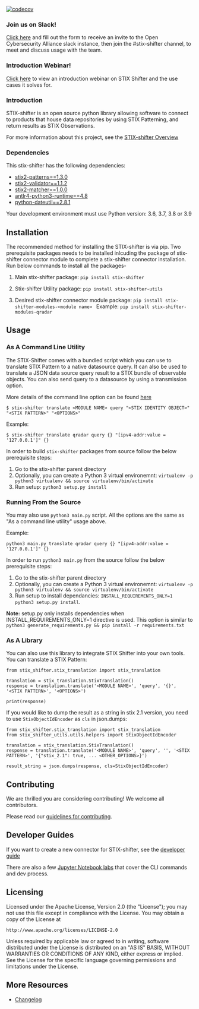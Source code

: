 [![codecov](https://codecov.io/gh/opencybersecurityalliance/stix-shifter/branch/develop/graph/badge.svg?token=gQvl14peRj)](https://codecov.io/gh/opencybersecurityalliance/stix-shifter)

### Join us on Slack!

[Click here](https://docs.google.com/forms/d/1vEAqg9SKBF3UMtmbJJ9qqLarrXN5zeVG3_obedA3DKs) and fill out the form to receive an invite to the Open Cybersecurity Alliance slack instance, then join the #stix-shifter channel, to meet and discuss usage with the team.

### Introduction Webinar!

[Click here](https://ibm.biz/BdzTyA) to view an introduction webinar on STIX Shifter and the use cases it solves for.

### Introduction

STIX-shifter is an open source python library allowing software to connect to products that house data repositories by using STIX Patterning, and return results as STIX Observations.

For more information about this project, see the [STIX-shifter Overview](https://github.com/opencybersecurityalliance/stix-shifter/blob/develop/OVERVIEW.md)

### Dependencies

This stix-shifter has the following dependencies:

- [stix2-patterns==1.3.0](https://pypi.org/project/stix2-patterns/)
- [stix2-validator==1.1.2](https://pypi.org/project/stix2-validator/)
- [stix2-matcher==1.0.0](https://pypi.org/project/stix2-matcher/)
- [antlr4-python3-runtime==4.8](https://pypi.org/project/antlr4-python3-runtime/)
- [python-dateutil==2.8.1](https://pypi.org/project/python-dateutil/)

Your development environment must use Python version: 3.6, 3.7, 3.8 or 3.9

## Installation

The recommended method for installing the STIX-shifter is via pip. Two prerequisite packages needs to be installed inlcuding the package of stix-shifter connector module to complete a stix-shifter connector installation. Run below commands to install all the packages-

1. Main stix-shifter package:  `pip install stix-shifter`

2. Stix-shifter Utility package:  `pip install stix-shifter-utils`

3. Desired stix-shifter connector module package:  `pip install stix-shifter-modules-<module name> `
   Example:  `pip install stix-shifter-modules-qradar`

## Usage


### As A Command Line Utility

The STIX-Shifter comes with a bundled script which you can use to translate STIX Pattern to a native datasource query. It can also be used to translate a JSON data source query result to a STIX bundle of observable objects. You can also send query to a datasource by using a transmission option. 

More details of the command line option can be found [here](https://github.com/opencybersecurityalliance/stix-shifter/blob/master/OVERVIEW.md#how-to-use)

```
$ stix-shifter translate <MODULE NAME> query "<STIX IDENTITY OBJECT>" "<STIX PATTERN>" "<OPTIONS>"
```
Example:
```
$ stix-shifter translate qradar query {} "[ipv4-addr:value = '127.0.0.1']" {}
```

In order to build `stix-shifter` packages from source follow the below prerequisite steps:
   1. Go to the stix-shifter parent directory
   2. Optionally, you can create a Python 3 virtual environemnt:
       `virtualenv -p python3 virtualenv && source virtualenv/bin/activate`
   3. Run setup: `python3 setup.py install`


### Running From the Source

You may also use `python3 main.py` script. All the options are the same as "As a command line utility" usage above.

Example:

```
python3 main.py translate qradar query {} "[ipv4-addr:value = '127.0.0.1']" {}
```

In order to run `python3 main.py` from the source follow the below prerequisite steps:
   1. Go to the stix-shifter parent directory
   2. Optionally, you can create a Python 3 virtual environemnt:
       `virtualenv -p python3 virtualenv && source virtualenv/bin/activate`
   3. Run setup to install dependancies: `INSTALL_REQUIREMENTS_ONLY=1 python3 setup.py install`. 

**Note:** setup.py only installs dependencies when INSTALL_REQUIREMENTS_ONLY=1 directive is used. This option is similar to `python3 generate_requirements.py && pip install -r requirements.txt`

### As A Library

You can also use this library to integrate STIX Shifter into your own tools. You can translate a STIX Pattern:

```
from stix_shifter.stix_translation import stix_translation

translation = stix_translation.StixTranslation()
response = translation.translate('<MODULE NAME>', 'query', '{}', '<STIX PATTERN>', '<OPTIONS>')

print(response)
```

If you would like to dump the result as a string in stix 2.1 version, you need to use `StixObjectIdEncoder` as `cls` in json.dumps:
```
from stix_shifter.stix_translation import stix_translation
from stix_shifter_utils.utils.helpers import StixObjectIdEncoder

translation = stix_translation.StixTranslation()
response = translation.translate('<MODULE NAME>', 'query', '', '<STIX PATTERN>', '{"stix_2.1": true, ... <OTHER_OPTIONS>}')

result_string = json.dumps(response, cls=StixObjectIdEncoder)
```

## Contributing

We are thrilled you are considering contributing! We welcome all contributors.

Please read our [guidelines for contributing](https://github.com/opencybersecurityalliance/stix-shifter/blob/develop/CONTRIBUTING.md).

## Developer Guides

If you want to create a new connector for STIX-shifter, see the [developer guide](https://github.com/opencybersecurityalliance/stix-shifter/blob/develop/adapter-guide/develop-stix-adapter.md)

There are also a few [Jupyter Notebook labs](https://github.com/opencybersecurityalliance/stix-shifter/blob/develop/lab) that cover the CLI commands and dev process.

## Licensing

Licensed under the Apache License, Version 2.0 (the "License");
you may not use this file except in compliance with the License.
You may obtain a copy of the License at

    http://www.apache.org/licenses/LICENSE-2.0

Unless required by applicable law or agreed to in writing, software
distributed under the License is distributed on an "AS IS" BASIS,
WITHOUT WARRANTIES OR CONDITIONS OF ANY KIND, either express or implied.
See the License for the specific language governing permissions and
limitations under the License.

## More Resources
   - [Changelog](https://github.com/opencybersecurityalliance/stix-shifter/blob/develop/CHANGELOG.md)